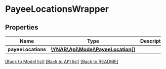 # PayeeLocationsWrapper

## Properties
Name | Type | Description | Notes
------------ | ------------- | ------------- | -------------
**payeeLocations** | [**\YNAB\Api\Model\PayeeLocation[]**](PayeeLocation.md) |  | 

[[Back to Model list]](../README.md#documentation-for-models) [[Back to API list]](../README.md#documentation-for-api-endpoints) [[Back to README]](../README.md)


